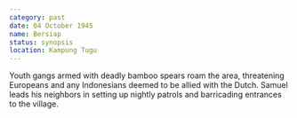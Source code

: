 ```yaml
---
category: past
date: 04 October 1945
name: Bersiap
status: synopsis
location: Kampung Tugu
---
```

Youth gangs armed with deadly bamboo spears roam the area, threatening Europeans and any Indonesians deemed to be allied with the Dutch. Samuel leads his neighbors in setting up nightly patrols and barricading entrances to the village.

